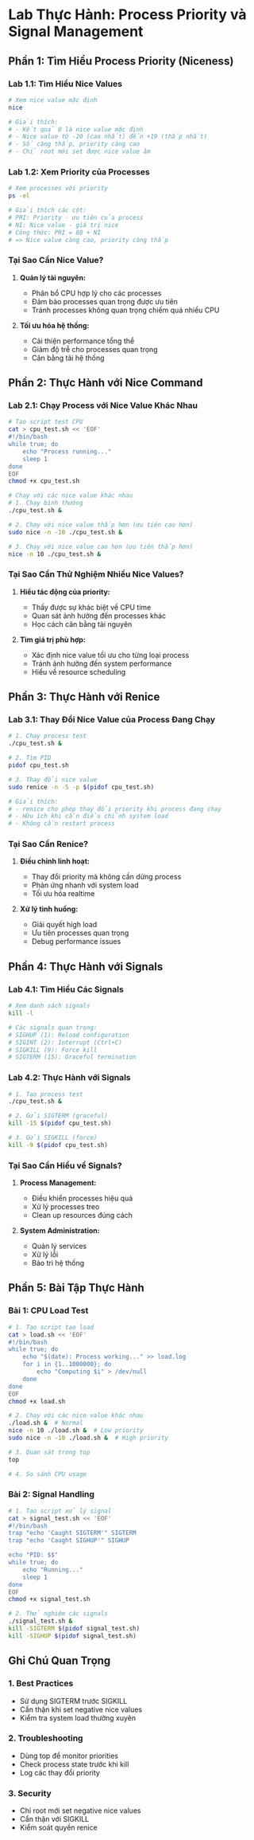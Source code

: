 # Lab Thực Hành: Process Priority và Signal Management

## Phần 1: Tìm Hiểu Process Priority (Niceness)

### Lab 1.1: Tìm Hiểu Nice Values
```bash
# Xem nice value mặc định
nice

# Giải thích:
# - Kết quả 0 là nice value mặc định
# - Nice value từ -20 (cao nhất) đến +19 (thấp nhất)
# - Số càng thấp, priority càng cao
# - Chỉ root mới set được nice value âm
```

### Lab 1.2: Xem Priority của Processes
```bash
# Xem processes với priority
ps -el

# Giải thích các cột:
# PRI: Priority - ưu tiên của process
# NI: Nice value - giá trị nice
# Công thức: PRI = 80 + NI
# => Nice value càng cao, priority càng thấp
```

### Tại Sao Cần Nice Value?
1. **Quản lý tài nguyên:**
   - Phân bổ CPU hợp lý cho các processes
   - Đảm bảo processes quan trọng được ưu tiên
   - Tránh processes không quan trọng chiếm quá nhiều CPU

2. **Tối ưu hóa hệ thống:**
   - Cải thiện performance tổng thể
   - Giảm độ trễ cho processes quan trọng
   - Cân bằng tải hệ thống

## Phần 2: Thực Hành với Nice Command

### Lab 2.1: Chạy Process với Nice Value Khác Nhau
```bash
# Tạo script test CPU
cat > cpu_test.sh << 'EOF'
#!/bin/bash
while true; do
    echo "Process running..."
    sleep 1
done
EOF
chmod +x cpu_test.sh

# Chạy với các nice value khác nhau
# 1. Chạy bình thường
./cpu_test.sh &

# 2. Chạy với nice value thấp hơn (ưu tiên cao hơn)
sudo nice -n -10 ./cpu_test.sh &

# 3. Chạy với nice value cao hơn (ưu tiên thấp hơn)
nice -n 10 ./cpu_test.sh &
```

### Tại Sao Cần Thử Nghiệm Nhiều Nice Values?
1. **Hiểu tác động của priority:**
   - Thấy được sự khác biệt về CPU time
   - Quan sát ảnh hưởng đến processes khác
   - Học cách cân bằng tài nguyên

2. **Tìm giá trị phù hợp:**
   - Xác định nice value tối ưu cho từng loại process
   - Tránh ảnh hưởng đến system performance
   - Hiểu về resource scheduling

## Phần 3: Thực Hành với Renice

### Lab 3.1: Thay Đổi Nice Value của Process Đang Chạy
```bash
# 1. Chạy process test
./cpu_test.sh &

# 2. Tìm PID
pidof cpu_test.sh

# 3. Thay đổi nice value
sudo renice -n -5 -p $(pidof cpu_test.sh)

# Giải thích:
# - renice cho phép thay đổi priority khi process đang chạy
# - Hữu ích khi cần điều chỉnh system load
# - Không cần restart process
```

### Tại Sao Cần Renice?
1. **Điều chỉnh linh hoạt:**
   - Thay đổi priority mà không cần dừng process
   - Phản ứng nhanh với system load
   - Tối ưu hóa realtime

2. **Xử lý tình huống:**
   - Giải quyết high load
   - Ưu tiên processes quan trọng
   - Debug performance issues

## Phần 4: Thực Hành với Signals

### Lab 4.1: Tìm Hiểu Các Signals
```bash
# Xem danh sách signals
kill -l

# Các signals quan trọng:
# SIGHUP (1): Reload configuration
# SIGINT (2): Interrupt (Ctrl+C)
# SIGKILL (9): Force kill
# SIGTERM (15): Graceful termination
```

### Lab 4.2: Thực Hành với Signals
```bash
# 1. Tạo process test
./cpu_test.sh &

# 2. Gửi SIGTERM (graceful)
kill -15 $(pidof cpu_test.sh)

# 3. Gửi SIGKILL (force)
kill -9 $(pidof cpu_test.sh)
```

### Tại Sao Cần Hiểu về Signals?
1. **Process Management:**
   - Điều khiển processes hiệu quả
   - Xử lý processes treo
   - Clean up resources đúng cách

2. **System Administration:**
   - Quản lý services
   - Xử lý lỗi
   - Bảo trì hệ thống

## Phần 5: Bài Tập Thực Hành

### Bài 1: CPU Load Test
```bash
# 1. Tạo script tạo load
cat > load.sh << 'EOF'
#!/bin/bash
while true; do
    echo "$(date): Process working..." >> load.log
    for i in {1..1000000}; do
        echo "Computing $i" > /dev/null
    done
done
EOF
chmod +x load.sh

# 2. Chạy với các nice value khác nhau
./load.sh &  # Normal
nice -n 10 ./load.sh &  # Low priority
sudo nice -n -10 ./load.sh &  # High priority

# 3. Quan sát trong top
top

# 4. So sánh CPU usage
```

### Bài 2: Signal Handling
```bash
# 1. Tạo script xử lý signal
cat > signal_test.sh << 'EOF'
#!/bin/bash
trap "echo 'Caught SIGTERM'" SIGTERM
trap "echo 'Caught SIGHUP'" SIGHUP

echo "PID: $$"
while true; do
    echo "Running..."
    sleep 1
done
EOF
chmod +x signal_test.sh

# 2. Thử nghiệm các signals
./signal_test.sh &
kill -SIGTERM $(pidof signal_test.sh)
kill -SIGHUP $(pidof signal_test.sh)
```

## Ghi Chú Quan Trọng

### 1. Best Practices
- Sử dụng SIGTERM trước SIGKILL
- Cẩn thận khi set negative nice values
- Kiểm tra system load thường xuyên

### 2. Troubleshooting
- Dùng top để monitor priorities
- Check process state trước khi kill
- Log các thay đổi priority

### 3. Security
- Chỉ root mới set negative nice values
- Cẩn thận với SIGKILL
- Kiểm soát quyền renice

